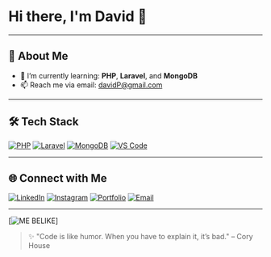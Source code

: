 # Hi there, I'm David 👋

---

## 🚀 About Me

- 🌱 I’m currently learning: **PHP**, **Laravel**, and **MongoDB**
- 📫 Reach me via email: [davidP@gmail.com]([(https://mail.google.com/mail/u/0/#inbox?compose=GTvVlcRwPkZflRzpvNLSgNFQkxnbQWlnzQpdBckQxJRtZqzklRfglKSdVFRXXFRbFtrTxCzwClQbh)])

---

## 🛠️ Tech Stack

[![PHP](https://img.shields.io/badge/PHP-777BB4?style=for-the-badge&logo=php&logoColor=white)](https://www.php.net/)
[![Laravel](https://img.shields.io/badge/Laravel-FF2D20?style=for-the-badge&logo=laravel&logoColor=white)](https://laravel.com/)
[![MongoDB](https://img.shields.io/badge/MongoDB-4DB33D?style=for-the-badge&logo=mongodb&logoColor=white)](https://www.mongodb.com/)
[![VS Code](https://img.shields.io/badge/VSCode-007ACC?style=for-the-badge&logo=visual-studio-code&logoColor=white)](https://code.visualstudio.com/)

---

## 🌐 Connect with Me

[![LinkedIn](https://img.shields.io/badge/LinkedIn-0A66C2?style=for-the-badge&logo=linkedin&logoColor=white)](https://linkedin.com/in/epit-dev)
[![Instagram](https://img.shields.io/badge/Instagram-E4405F?style=for-the-badge&logo=instagram&logoColor=white)](https://instagram.com/david_pintunaung)
[![Portfolio](https://img.shields.io/badge/My_Website-000?style=for-the-badge&logo=vercel&logoColor=white)](https://epitdev.my.id)
[![Email](https://img.shields.io/badge/Gmail-epit.dev@gmail.com-D14836?style=for-the-badge&logo=gmail&logoColor=white)](mailto:epit.dev@gmail.com)

---

[![ME BELIKE](https://media.giphy.com/media/v1.Y2lkPWVjZjA1ZTQ3dGRhdTNtYzNxZG14aW5lNGJmMTd3ZHhkaGo4NzhpZnFtOTJ2cnB4aSZlcD12MV9naWZzX3NlYXJjaCZjdD1n/HLB0nLA36GCCo6JuB5/giphy.gif)]

> ✨ "Code is like humor. When you have to explain it, it’s bad." – Cory House
